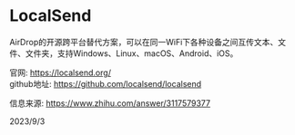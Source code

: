 # LocalSend

AirDrop的开源跨平台替代方案，可以在同一WiFi下各种设备之间互传文本、文件、文件夹，支持Windows、Linux、macOS、Android、iOS。  

官网: https://localsend.org/  
github地址: https://github.com/localsend/localsend  

信息来源: https://www.zhihu.com/answer/3117579377  


2023/9/3  
